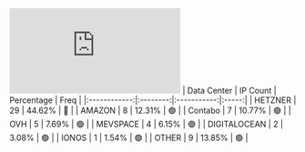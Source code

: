 ![Diagramm](https://github.com/obajay/StateSync-snapshots/blob/main/Projects/Source/1/README.md)
| Data Center | IP Count | Percentage | Freq |
|:------------:|:--------:|:-----------:|:-----:|
| HETZNER | 29 | 44.62% | 🔴 |
| AMAZON | 8 | 12.31% | 🟢 |
| Contabo | 7 | 10.77% | 🟢 |
| OVH | 5 | 7.69% | 🟢 |
| MEVSPACE | 4 | 6.15% | 🟢 |
| DIGITALOCEAN | 2 | 3.08% | 🟢 |
| IONOS | 1 | 1.54% | 🟢 |
| OTHER | 9 | 13.85% | 🟢 |